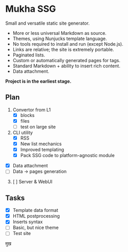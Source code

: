 # Mukha SSG

Small and versatile static site generator.

- More or less universal Markdown as source.
- Themes, using Nunjucks template language.
- No tools required to install and run (except Node.js).
- Links are relative; the site is extremely portable.
- Paginated lists.
- Custom or automatically generated pages for tags.
- Standard Markdown + ability to insert rich content.
- Data attachment.

**Project is in the earliest stage.**

## Plan

1. Convertor from L1
   - [x] blocks
   - [x] files
   - [ ] test on large site
2. CLI utility
   - [x] RSS
   - [x] New list mechanics
   - [x] Improved templating
   - [x] Pack SSG code to platform-agnostic module

- [x] Data attachment
- [ ] Data → pages generation

3. [ ] Server & WebUI

## Tasks

- [x] Template data format
- [x] HTML postprocessing
- [x] Inserts syntax
- [ ] Basic, but nice theme
- [ ] Test site

मुख
